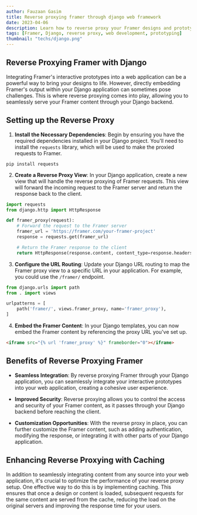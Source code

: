 ```yaml
---
author: Fauzaan Gasim
title: Reverse proxying framer through django web framework
date: 2023-04-06
description: Learn how to reverse proxy your Framer designs and prototypes through the Django web framework, enabling you to seamlessly integrate your interactive content into your web application.
tags: [Framer, Django, reverse proxy, web development, prototyping]
thumbnail: "techs/django.png"
---
```


## Reverse Proxying Framer with Django

Integrating Framer's interactive prototypes into a web application can be a powerful way to bring your designs to life. However, directly embedding Framer's output within your Django application can sometimes pose challenges. This is where reverse proxying comes into play, allowing you to seamlessly serve your Framer content through your Django backend.

## Setting up the Reverse Proxy

1. **Install the Necessary Dependencies**: Begin by ensuring you have the required dependencies installed in your Django project. You'll need to install the `requests` library, which will be used to make the proxied requests to Framer.

```
pip install requests
```

2. **Create a Reverse Proxy View**: In your Django application, create a new view that will handle the reverse proxying of Framer requests. This view will forward the incoming request to the Framer server and return the response back to the client.

```python
import requests
from django.http import HttpResponse

def framer_proxy(request):
    # Forward the request to the Framer server
    framer_url = 'https://framer.com/your-framer-project'
    response = requests.get(framer_url)

    # Return the Framer response to the client
    return HttpResponse(response.content, content_type=response.headers['Content-Type'])
```

3. **Configure the URL Routing**: Update your Django URL routing to map the Framer proxy view to a specific URL in your application. For example, you could use the `/framer/` endpoint.

```python
from django.urls import path
from . import views

urlpatterns = [
    path('framer/', views.framer_proxy, name='framer_proxy'),
]
```

4. **Embed the Framer Content**: In your Django templates, you can now embed the Framer content by referencing the proxy URL you've set up.

```html
<iframe src="{% url 'framer_proxy' %}" frameborder="0"></iframe>
```

## Benefits of Reverse Proxying Framer

- **Seamless Integration**: By reverse proxying Framer through your Django application, you can seamlessly integrate your interactive prototypes into your web application, creating a cohesive user experience.

- **Improved Security**: Reverse proxying allows you to control the access and security of your Framer content, as it passes through your Django backend before reaching the client.

- **Customization Opportunities**: With the reverse proxy in place, you can further customize the Framer content, such as adding authentication, modifying the response, or integrating it with other parts of your Django application.

## Enhancing Reverse Proxying with Caching

In addition to seamlessly integrating content from any source into your web application, it's crucial to optimize the performance of your reverse proxy setup. One effective way to do this is by implementing caching. This ensures that once a design or content is loaded, subsequent requests for the same content are served from the cache, reducing the load on the original servers and improving the response time for your users.
